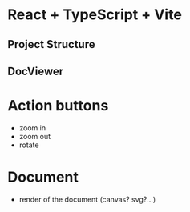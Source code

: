 # React + TypeScript + Vite

## Project Structure ##

## DocViewer
 # Action buttons
   - zoom in
   - zoom out
   - rotate

 # Document
   - render of the document (canvas? svg?...)